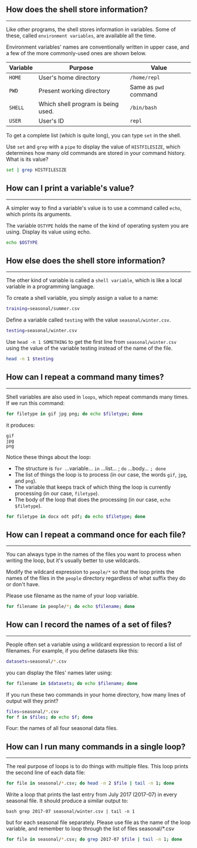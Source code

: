 ## How does the shell store information?
***
Like other programs, the shell stores information in variables. Some of these, called `environment variables`, are available all the time. 

Environment variables' names are conventionally written in upper case, and a few of the more commonly-used ones are shown below.


| **Variable**     | **Purpose**                       | **Value**             |
| -------------    | -------------                     | --------              |
| `HOME`           | User's home directory             | `/home/repl`          |
| `PWD`            | Present working directory         | Same as `pwd` command |  
| `SHELL`          | Which shell program is being used.| `/bin/bash`           |
| `USER`           | User's ID                         | `repl`                |


To get a complete list (which is quite long), you can type `set` in the shell.

Use `set` and `grep` with a `pipe` to display the value of `HISTFILESIZE`, which determines how many old commands are stored in your command history. What is its value?

```bash
set | grep HISTFILESIZE
```

## How can I print a variable's value?
***
A simpler way to find a variable's value is to use a command called `echo`, which prints its arguments.

The variable `OSTYPE` holds the name of the kind of operating system you are using. Display its value using echo.

```bash
echo $OSTYPE
```

## How else does the shell store information?
***
The other kind of variable is called a `shell variable`, which is like a local variable in a programming language.

To create a shell variable, you simply assign a value to a name:

```bash
training=seasonal/summer.csv
```

Define a variable called `testing` with the value `seasonal/winter.csv`.

```bash
testing=seasonal/winter.csv
```

Use `head -n 1 SOMETHING` to get the first line from `seasonal/winter.csv` using the value of the variable testing instead of the name of the file.

```bash
head -n 1 $testing
```

## How can I repeat a command many times?
***

Shell variables are also used in `loops`, which repeat commands many times. If we run this command:

```bash
for filetype in gif jpg png; do echo $filetype; done
```

it produces:

```text
gif
jpg
png
```

Notice these things about the loop:

- The structure is `for `…variable… `in` …list… ; `do` …body… `; done`
- The list of things the loop is to process (in our case, the words `gif`, `jpg`, and `png`).
- The variable that keeps track of which thing the loop is currently processing (in our case, `filetype`).
- The body of the loop that does the processing (in our case, `echo $filetype`).

```bash
for filetype in docx odt pdf; do echo $filetype; done
```

## How can I repeat a command once for each file?
***

You can always type in the names of the files you want to process when writing the loop, but it's usually better to use wildcards.

Modify the wildcard expression to `people/*` so that the loop prints the names of the files in the `people` directory regardless of what suffix they do or don't have. 

Please use filename as the name of your loop variable.

```bash
for filename in people/*; do echo $filename; done
```
## How can I record the names of a set of files?
***
People often set a variable using a wildcard expression to record a list of filenames. For example, if you define datasets like this:

```bash
datasets=seasonal/*.csv
```

you can display the files' names later using:

```bash
for filename in $datasets; do echo $filename; done
```
If you run these two commands in your home directory, how many lines of output will they print?

```bash
files=seasonal/*.csv
for f in $files; do echo $f; done
```

Four: the names of all four seasonal data files.

## How can I run many commands in a single loop?
***
The real purpose of loops is to do things with multiple files. This loop prints the second line of each data file:

```bash
for file in seasonal/*.csv; do head -n 2 $file | tail -n 1; done
```
Write a loop that prints the last entry from July 2017 (2017-07) in every seasonal file. It should produce a similar output to:

```bash grep 2017-07 seasonal/winter.csv | tail -n 1```

but for each seasonal file separately. Please use file as the name of the loop variable, and remember to loop through the list of files seasonal/*.csv

```bash
for file in seasonal/*.csv; do grep 2017-07 $file | tail -n 1; done
```
